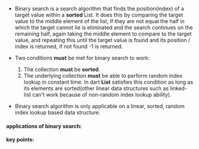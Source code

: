 - Binary search is a search algorithm that finds the position(index) of a target value within a **sorted** List. It does this by comparing the target value to the middle element of the list, if they are not equal the half in which the target cannot lie is eliminated and the search continues on the remaining half, again taking the middle element to compare to the target value, and repeating this until the target value is found and its position / index is returned, if not found -1 is returned.

<!-- - if there are duplicate values in the list and the target value is one of those duplicate values, the ***first*** position / index of that target value in the list is returned. -->

- Two conditions **must** be met for binary search to work:
    1. The collection **must** be **sorted**.
    2. The underlying collection **must** be able to perform random index lookup in constant time. In dart **List** satisfies this condition as long as its elements are sorted(other linear data structures such as linked-list can't work because of non-random index lookup ability).


- Binary search algorithm is only applicable on a linear, sorted, random index lookup based data structure.

#### applications of binary search:

#### key points: